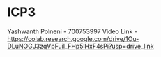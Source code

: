 # ICP3
Yashwanth Polneni - 700753997
Video Link - https://colab.research.google.com/drive/1Ou-DLuNOGJ3zqVpFuil_FHp5lHxF4sPi?usp=drive_link
